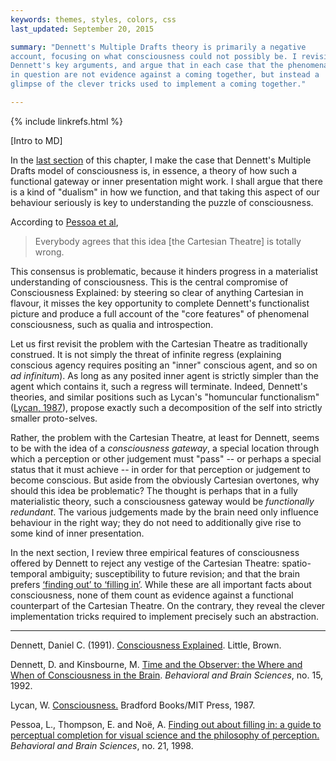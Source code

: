 ```yaml
---
keywords: themes, styles, colors, css
last_updated: September 20, 2015

summary: "Dennett's Multiple Drafts theory is primarily a negative
account, focusing on what consciousness could not possibly be. I revisit
Dennett's key arguments, and argue that in each case that the phenomena
in question are not evidence against a coming together, but instead a
glimpse of the clever tricks used to implement a coming together."

---
```


{% include linkrefs.html %}

[Intro to MD]

In the [last section](multiple-drafts-functional-gateway.html) of this
chapter, I make the case that Dennett's Multiple Drafts model of
consciousness is, in essence, a theory of how such a functional gateway
or inner presentation might work. I shall argue that there is a kind of
"dualism" in how we function, and that taking this aspect of our
behaviour seriously is key to understanding the puzzle of consciousness.

According to [Pessoa et al](#pessoa98),

> Everybody agrees that this idea [the Cartesian Theatre] is totally wrong.

This consensus is problematic, because it hinders progress in a
materialist understanding of consciousness. This is the central
compromise of Consciousness Explained: by steering so clear of anything
Cartesian in flavour, it misses the key opportunity to complete
Dennett's functionalist picture and produce a full account of the "core
features" of phenomenal consciousness, such as qualia and introspection.

Let us first revisit the problem with the Cartesian Theatre as
traditionally construed. It is not simply the threat of infinite regress
(explaining conscious agency requires positing an "inner" conscious
agent, and so on _ad infinitum_). As long as any posited inner agent is
strictly simpler than the agent which contains it, such a regress will
terminate. Indeed, Dennett's theories, and similar positions such as
Lycan's "homuncular functionalism" ([Lycan, 1987]()), propose exactly
such a decomposition of the self into strictly smaller proto-selves.

Rather, the problem with the Cartesian Theatre, at least for Dennett,
seems to be with the idea of a _consciousness gateway_, a special
location through which a perception or other judgement must "pass" -- or
perhaps a special status that it must achieve -- in order for that
perception or judgement to become conscious. But aside from the
obviously Cartesian overtones, why should this idea be problematic? The
thought is perhaps that in a fully materialistic theory, such a
consciousness gateway would be _functionally redundant_. The various
judgements made by the brain need only influence behaviour in the right
way; they do not need to additionally give rise to some kind of inner
presentation.

In the next section, I review three empirical features of consciousness
offered by Dennett to reject any vestige of the Cartesian Theatre:
spatio-temporal ambiguity; susceptibility to future revision; and that
the brain prefers
[&lsquo;finding out&rsquo; to &lsquo;filling in&rsquo;](multiple-drafts-dennett-finding-out.html).
While these are all important facts about consciousness, none of them
count as evidence against a functional counterpart of the Cartesian
Theatre. On the contrary, they reveal the clever implementation tricks
required to implement precisely such an abstraction.
- - -

<a name="dennett91a"></a>Dennett, Daniel C. (1991).
[Consciousness Explained](). Little, Brown.

<a name="dennett92"></a>Dennett, D. and Kinsbourne, M.
[Time and the Observer: the Where and When of Consciousness in the Brain]().
_Behavioral and Brain Sciences_, no. 15, 1992.

<a name="lycan87"></a>Lycan, W. [Consciousness.]() Bradford Books/MIT
Press, 1987.

<a name="pessoa98"></a>Pessoa, L., Thompson, E. and Noë, A.
[Finding out about filling in: a guide to perceptual completion for visual science and the philosophy of perception.]()
_Behavioral and Brain Sciences_, no. 21, 1998.
